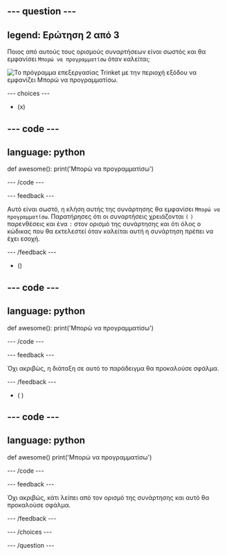
--- question ---
---
legend: Ερώτηση 2 από 3
---

Ποιος από αυτούς τους ορισμούς συναρτήσεων είναι σωστός και θα εμφανίσει `Μπορώ να προγραμματίσω` όταν καλείται;

![Το πρόγραμμα επεξεργασίας Trinket με την περιοχή εξόδου να εμφανίζει <code>Μπορώ να προγραμματίσω</code>.](images/quiz2.png)

--- choices ---

- (x)

--- code ---
---
language: python
---

def awesome(): 
  print('Μπορώ να προγραμματίσω')

--- /code ---

 --- feedback ---

Αυτό είναι σωστό, η κλήση αυτής της συνάρτησης θα εμφανίσει `Μπορώ να προγραμματίσω`. Παρατήρησες ότι οι συναρτήσεις χρειάζονται `(` `)` παρενθέσεις και ένα `:` στον ορισμό της συνάρτησης και ότι όλος ο κώδικας που θα εκτελεστεί όταν καλείται αυτή η συνάρτηση πρέπει να έχει εσοχή.

 --- /feedback ---

- ()

--- code ---
---
language: python
---

def awesome(): 
print('Μπορώ να προγραμματίσω')

--- /code ---

 --- feedback ---

 Όχι ακριβώς, η διάταξη σε αυτό το παράδειγμα θα προκαλούσε σφάλμα.

 --- /feedback ---

- ( )

--- code ---
---
language: python
---

def awesome() 
  print('Μπορώ να προγραμματίσω')

--- /code ---

 --- feedback ---

Όχι ακριβώς, κάτι λείπει από τον ορισμό της συνάρτησης και αυτό θα προκαλούσε σφάλμα.

 --- /feedback ---

--- /choices ---

--- /question ---
